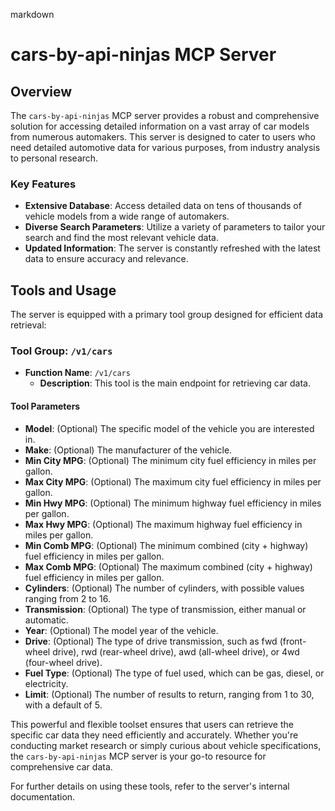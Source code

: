markdown
# cars-by-api-ninjas MCP Server

## Overview

The `cars-by-api-ninjas` MCP server provides a robust and comprehensive solution for accessing detailed information on a vast array of car models from numerous automakers. This server is designed to cater to users who need detailed automotive data for various purposes, from industry analysis to personal research.

### Key Features
- **Extensive Database**: Access detailed data on tens of thousands of vehicle models from a wide range of automakers.
- **Diverse Search Parameters**: Utilize a variety of parameters to tailor your search and find the most relevant vehicle data.
- **Updated Information**: The server is constantly refreshed with the latest data to ensure accuracy and relevance.

## Tools and Usage

The server is equipped with a primary tool group designed for efficient data retrieval:

### Tool Group: `/v1/cars`
- **Function Name**: `/v1/cars`
  - **Description**: This tool is the main endpoint for retrieving car data.

#### Tool Parameters

- **Model**: (Optional) The specific model of the vehicle you are interested in.
- **Make**: (Optional) The manufacturer of the vehicle.
- **Min City MPG**: (Optional) The minimum city fuel efficiency in miles per gallon.
- **Max City MPG**: (Optional) The maximum city fuel efficiency in miles per gallon.
- **Min Hwy MPG**: (Optional) The minimum highway fuel efficiency in miles per gallon.
- **Max Hwy MPG**: (Optional) The maximum highway fuel efficiency in miles per gallon.
- **Min Comb MPG**: (Optional) The minimum combined (city + highway) fuel efficiency in miles per gallon.
- **Max Comb MPG**: (Optional) The maximum combined (city + highway) fuel efficiency in miles per gallon.
- **Cylinders**: (Optional) The number of cylinders, with possible values ranging from 2 to 16.
- **Transmission**: (Optional) The type of transmission, either manual or automatic.
- **Year**: (Optional) The model year of the vehicle.
- **Drive**: (Optional) The type of drive transmission, such as fwd (front-wheel drive), rwd (rear-wheel drive), awd (all-wheel drive), or 4wd (four-wheel drive).
- **Fuel Type**: (Optional) The type of fuel used, which can be gas, diesel, or electricity.
- **Limit**: (Optional) The number of results to return, ranging from 1 to 30, with a default of 5.

This powerful and flexible toolset ensures that users can retrieve the specific car data they need efficiently and accurately. Whether you're conducting market research or simply curious about vehicle specifications, the `cars-by-api-ninjas` MCP server is your go-to resource for comprehensive car data. 

For further details on using these tools, refer to the server's internal documentation.